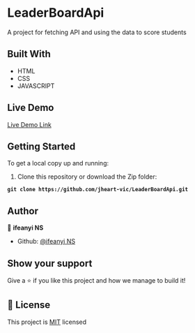 # LeaderBoardApi
A project for fetching API and using the data to score students

## Built With

- HTML
- CSS
- JAVASCRIPT

## Live Demo

[Live Demo Link](https://jheart-vic.github.io/LeaderBoardApi/dist)

## Getting Started

To get a local copy up and running:

1. Clone this repository or download the Zip folder:

**``git clone https://github.com/jheart-vic/LeaderBoardApi.git``**


## Author

👤 **ifeanyi NS**

- Github: [@ifeanyi NS](https://github.com/ifeanyins)


## Show your support

Give a ⭐️ if you like this project and how we manage to build it!

## 📝 License

This project is [MIT](./MIT.md) licensed